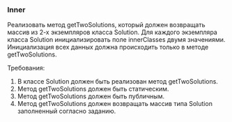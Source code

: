 
### Inner

Реализовать метод getTwoSolutions, который должен возвращать массив из 2-х экземпляров класса Solution.
Для каждого экземпляра класса Solution инициализировать поле innerClasses двумя значениями.
Инициализация всех данных должна происходить только в методе getTwoSolutions.


Требования:
1.	В классе Solution должен быть реализован метод getTwoSolutions.
2.	Метод getTwoSolutions должен быть статическим.
3.	Метод getTwoSolutions должен быть публичным.
4.	Метод getTwoSolutions должен возвращать массив типа Solution заполненный согласно заданию.


